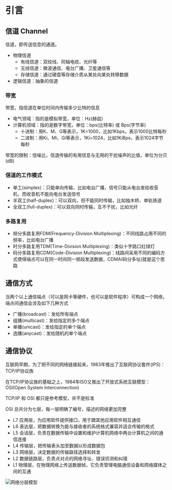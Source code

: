 # 引言

## 信道 Channel

信道，即传送信息的通道。

- 物理信道
  - 有线信道：双绞线、同轴电缆、光纤等
  - 无线信道：微波通信、电台广播、卫星通信等
  - 存储信道：通过硬盘等存储介质从某处向某处转移数据
- 逻辑信道：抽象的信道

### 带宽

带宽，指信道在单位时间内传输多少比特的信息

- 电气领域：指的是模拟带宽，单位：Hz(赫兹)
- 计算机领域：指的是数字带宽，单位：bps(比特率) 或 Bps(字节率)
  - 十进制：用K、M、G等表示，1K=1000，比如1Kbps，表示1000比特每秒
  - 二进制：用Ki、Mi、Gi等表示，1Ki=1024，比如1KiBps，表示1024字节每秒

带宽的限制：信噪比，信道传输的有用信息与无用的干扰噪声的比值，单位为分贝(dB)

### 信道的工作模式

- 单工(simplex)：只能单向传输，比如电台广播，信号只能从电台发给收音机，而收音机不能向电台发送信号
- 半双工(half-duplex)：可以双向，但不能同时传输，比如独木桥、单轨铁道
- 全双工(full-duplex)：可以双向同时传输，互不干扰，比如光纤

### 多路复用

- 频分多路复用FDM(Frequency-Division Multiplexing)：不同线路占用不同的频率，比如电台广播
- 时分多路复用TDM(Time-Division Multiplexing)：类似十字路口红绿灯
- 码分多路复用CDM(Code-Division Multiplexing)：线路间采用不同的编码方式使得端点可以在同一时间同一频段发送数据，CDMA(码分多址)就是这个思路

## 通信方式

当两个以上通信端点（可以是网卡等硬件，也可以是软件程序）可构成一个网络，端点间通信会涉及如下几种方式

- 广播(broadcast)：发给所有端点
- 组播(multicast)：发给指定的多个端点
- 单播(unicast)：发给指定的单个端点
- 选播(anycast)：发给随机的单个端点

## 通信协议

互联网早期，为了把不同的网络链接起来，1983年推出了互联网协议套件(IPS)：TCP/IP协议族

在TCP/IP协议族的基础之上，1984年ISO又推出了开放式系统互联模型：OSI(Open System Interconnection)

TCP/IP 和 OSI 都只是参考模型，并不是标准

OSI 总共分为七层，每一层明确了编号，描述的网络更加完整

- L7 应用层，为应用软件提供接口，用于跟其他应用软件相互通信
- L6 表达层，把数据转换为能与接收者的系统格式兼容并适合传输的格式
- L5 会话层，负责在数据传输中设置和维护计算机网络中两台计算机之间的通信连接
- L4 传输层，把传输表头加至数据以形成数据包
- L3 网络层，决定数据的传输路径选择和转发
- L2 数据链路层，负责点对点的网络寻址、错误侦测和纠错
- L1 物理层，在物理网络上传送数据帧，它负责管理电脑通信设备和网络媒体之间的互通

![网络分层模型](http://image.zuoright.com/网络分层模型.png)
